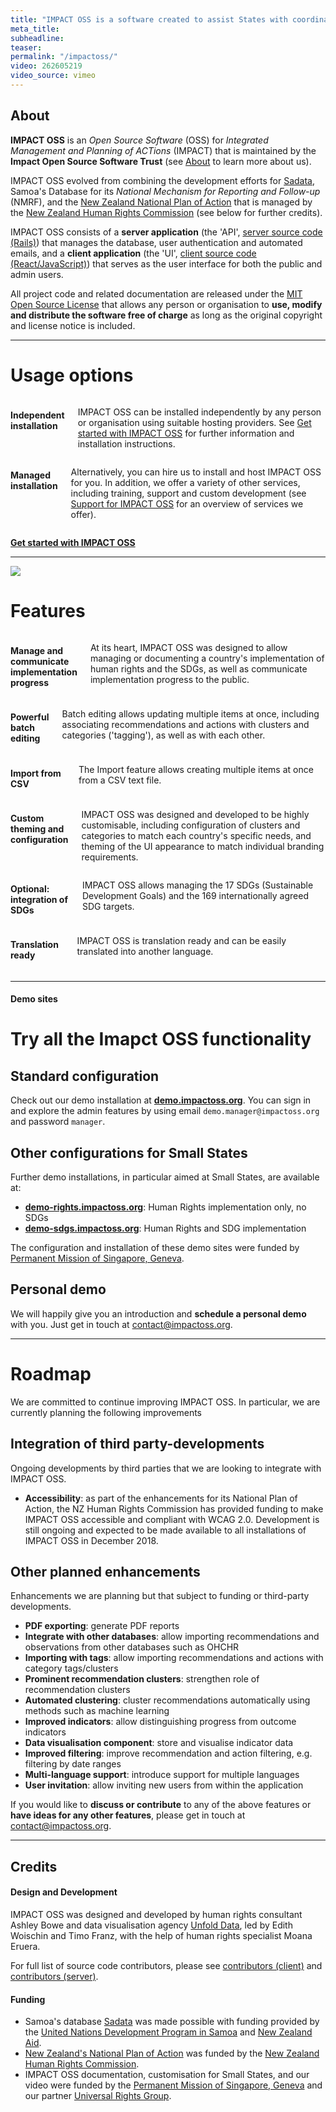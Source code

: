 ```yaml
---
title: "IMPACT OSS is a software created to assist States with coordinating and monitoring implementation of human rights and the Sustainable Development Goals (SDGs), and also communicate implementation progress to the public."
meta_title:
subheadline:
teaser:
permalink: "/impactoss/"
video: 262605219
video_source: vimeo
---
```


## About

**IMPACT OSS** is an _Open Source Software_ (OSS) for _Integrated Management and Planning of ACTions_ (IMPACT) that is maintained by the **Impact Open Source Software Trust** (see [About]({{site.baseurl}}/trust) to learn more about us).

IMPACT OSS evolved from combining the development efforts for [Sadata](https://sadata-production.firebaseapp.com), Samoa's Database for its _National Mechanism for Reporting and Follow-up_ (NMRF), and the [New Zealand National Plan of Action](https://npa.hrc.co.nz) that is managed by the [New Zealand Human Rights Commission](https://hrc.co.nz) (see below for further credits).

IMPACT OSS consists of a **server application** (the 'API', [server source code (Rails)](https://github.com/impactoss/impactoss-server)) that manages the database, user authentication and automated emails, and a **client application** (the 'UI', [client source code (React/JavaScript)](https://github.com/impactoss/impactoss-client)) that serves as the user interface for both the public and admin users.

All project code and related documentation are released under the [MIT Open Source License](https://github.com/impactoss/impactoss-client/blob/master/LICENSE.md) that allows any person or organisation to **use, modify and distribute the software free of charge** as long as the original copyright and license notice is included.

---

# Usage options

<div class="row">
  <div class="large-6 columns">
    <h4>
      Independent installation
    </h4>
    <p>
      IMPACT OSS can be installed independently by any person or organisation using suitable hosting providers. See <a title="Get started with IMPACT OSS" href="{{site.baseurl}}/impactoss/get-started/">Get started with IMPACT OSS</a> for further information and installation instructions.
    </p>
  </div>
  <div class="large-6 columns">
    <h4>
      Managed installation
    </h4>
    <p>
      Alternatively, you can hire us to install and host IMPACT OSS for you. In addition, we offer a variety of other services, including training, support and custom development (see <a title="Support for IMPACT OSS" href="{{site.baseurl}}/impactoss/support/">Support for IMPACT OSS</a> for an overview of services we offer).
    </p>
  </div>
</div>

**[Get started with IMPACT OSS]({{site.baseurl}}/impactoss/get-started/)**

---

![]({{site.urlimg}}features.png)

# Features

<div class="row">
  <div class="large-4 columns">
    <h4>
      Manage and communicate implementation progress
    </h4>
    <p>
      At its heart, IMPACT OSS was designed to allow managing or documenting a country's implementation of human rights and the SDGs, as well as communicate implementation progress to the public.
    </p>
  </div>
  <div class="large-4 columns">
    <h4>
      Powerful batch editing
    </h4>
    <p>
      Batch editing allows updating multiple items at once, including associating recommendations and actions with clusters and categories ('tagging'), as well as with each other.
    </p>
  </div>
  <div class="large-4 columns">
    <h4>
      Import from CSV
    </h4>
    <p>
      The Import feature allows creating multiple items at once from a CSV text file.
    </p>
  </div>
</div>
<div class="row">
  <div class="large-4 columns">
    <h4>
      Custom theming and configuration
    </h4>
    <p>
      IMPACT OSS was designed and developed to be highly customisable, including configuration of clusters and categories to match each country's specific needs, and theming of the UI appearance to match individual branding requirements.
    </p>
  </div>
  <div class="large-4 columns">
    <h4>
      Optional: integration of SDGs
    </h4>
    <p>
      IMPACT OSS allows managing the 17 SDGs (Sustainable Development Goals) and the 169 internationally agreed SDG targets.
    </p>
  </div>
  <div class="large-4 columns">
    <h4>
      Translation ready
    </h4>
    <p>
      IMPACT OSS is translation ready and can be easily translated into another language.
    </p>
  </div>
</div>

---

#### Demo sites
# Try all the Imapct OSS functionality

## Standard configuration

Check out our demo installation at **[demo.impactoss.org](https://demo.impactoss.org)**. You can sign in and explore the admin features by using email `demo.manager@impactoss.org` and password `manager`.

## Other configurations for Small States

Further demo installations, in particular aimed at Small States, are available at:

* **[demo-rights.impactoss.org](https://demo-rights.impactoss.org)**: Human Rights implementation only, no SDGs
* **[demo-sdgs.impactoss.org](https://demo-sdgs.impactoss.org)**: Human Rights and SDG implementation

The configuration and installation of these demo sites were funded by [Permanent Mission of Singapore, Geneva](https://www.mfa.gov.sg/content/mfa/overseasmission/geneva.html).

## Personal demo

We will happily give you an introduction and **schedule a personal demo** with you. Just get in touch at [contact@impactoss.org](mailto:contact@impactoss.org).

---

# Roadmap

We are committed to continue improving IMPACT OSS. In particular, we are currently planning the following improvements

## Integration of third party-developments

Ongoing developments by third parties that we are looking to integrate with IMPACT OSS.

* **Accessibility**: as part of the enhancements for its National Plan of Action, the NZ Human Rights Commission has provided funding to make IMPACT OSS accessible and compliant with WCAG 2.0. Development is still ongoing and expected to be made available to all installations of IMPACT OSS in December 2018.

## Other planned enhancements

Enhancements we are planning but that subject to funding or third-party developments.

* **PDF exporting**: generate PDF reports
* **Integrate with other databases**: allow importing recommendations and observations from other databases such as OHCHR
* **Importing with tags**: allow importing recommendations and actions with category tags/clusters
* **Prominent recommendation clusters**: strengthen role of recommendation clusters
* **Automated clustering**: cluster recommendations automatically using methods such as machine learning
* **Improved indicators**: allow distinguishing progress from outcome indicators
* **Data visualisation component**: store and visualise indicator data
* **Improved filtering**: improve recommendation and action filtering, e.g. filtering by date ranges
* **Multi-language support**: introduce support for multiple languages
* **User invitation**: allow inviting new users from within the application

If you would like to **discuss or contribute** to any of the above features or **have ideas for any other features**, please get in touch at [contact@impactoss.org](mailto:contact@impactoss.org).

---

##  Credits

#### Design and Development

IMPACT OSS was designed and developed by human rights consultant Ashley Bowe and data visualisation agency [Unfold Data](http://unfolddata.com), led by Edith Woischin and Timo Franz, with the help of human rights specialist Moana Eruera.

For full list of source code contributors, please see [contributors (client)](https://github.com/impactoss/impactoss-client/blob/master/CONTRIBUTORS.md) and [contributors (server)](https://github.com/impactoss/impactoss-server/blob/master/CONTRIBUTORS.md).

#### Funding

* Samoa's database [Sadata](https://sadata-production.firebaseapp.com) was made possible with funding provided by the [United Nations Development Program in Samoa](http://www.ws.undp.org/) and [New Zealand Aid](https://www.mfat.govt.nz/en/aid-and-development).
* [New Zealand's National Plan of Action](https://npa.hrc.co.nz) was funded by the [New Zealand Human Rights Commission](https://hrc.co.nz).
* IMPACT OSS documentation, customisation for Small States, and our video were funded by the [Permanent Mission of Singapore, Geneva](https://www.mfa.gov.sg/content/mfa/overseasmission/geneva.html) and our partner [Universal Rights Group](https://www.universal-rights.org/).
